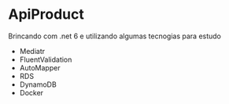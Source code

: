 # ApiProduct

Brincando com .net 6 e utilizando algumas tecnogias para estudo

- Mediatr
- FluentValidation
- AutoMapper
- RDS
- DynamoDB
- Docker
